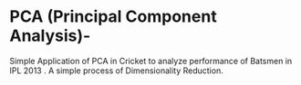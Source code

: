 # PCA (Principal Component Analysis)-
Simple Application of PCA in Cricket to analyze performance of Batsmen in IPL 2013 . A simple process of Dimensionality Reduction.
